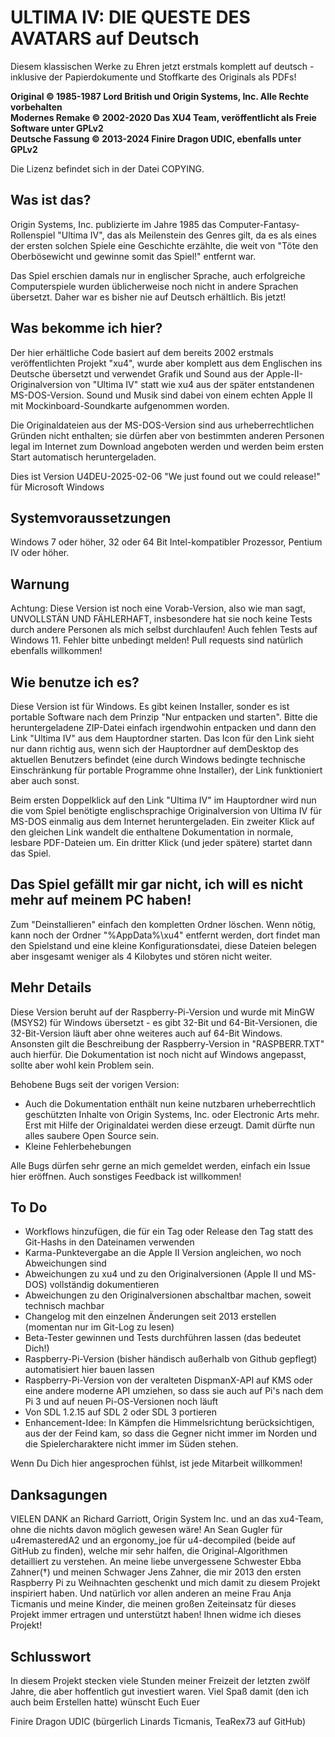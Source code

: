# ULTIMA IV: DIE QUESTE DES AVATARS auf Deutsch

Diesem klassischen Werke zu Ehren jetzt erstmals komplett auf deutsch - inklusive der Papierdokumente und Stoffkarte des Originals als PDFs!

**Original © 1985-1987 Lord British und Origin Systems, Inc. Alle Rechte vorbehalten**  
**Modernes Remake © 2002-2020 Das XU4 Team, veröffentlicht als Freie Software unter GPLv2**  
**Deutsche Fassung © 2013-2024 Finire Dragon UDIC, ebenfalls unter GPLv2**

Die Lizenz befindet sich in der Datei COPYING.

## Was ist das?

Origin Systems, Inc. publizierte im Jahre 1985 das Computer-Fantasy-Rollenspiel "Ultima IV", das als Meilenstein des Genres gilt,
da es als eines der ersten solchen Spiele eine Geschichte erzählte, die weit von "Töte den Oberbösewicht und gewinne somit das Spiel!" entfernt war.

Das Spiel erschien damals nur in englischer Sprache, auch erfolgreiche Computerspiele wurden üblicherweise noch nicht in andere Sprachen übersetzt. Daher war es bisher nie auf Deutsch erhältlich. Bis jetzt!

## Was bekomme ich hier?

Der hier erhältliche Code basiert auf dem bereits 2002 erstmals veröffentlichten Projekt "xu4", wurde aber komplett aus dem Englischen ins Deutsche übersetzt und verwendet Grafik und Sound aus der Apple-II-Originalversion von "Ultima IV"
statt wie xu4 aus der später entstandenen MS-DOS-Version. Sound und Musik sind dabei von einem echten Apple II mit Mockinboard-Soundkarte aufgenommen worden.

Die Originaldateien aus der MS-DOS-Version sind aus urheberrechtlichen Gründen nicht enthalten; sie dürfen aber von bestimmten anderen Personen legal im Internet zum Download angeboten werden und werden beim ersten Start automatisch heruntergeladen.

Dies ist Version U4DEU-2025-02-06 "We just found out we could release!" für Microsoft Windows

## Systemvoraussetzungen

Windows 7 oder höher, 32 oder 64 Bit Intel-kompatibler Prozessor, Pentium IV oder höher.

## Warnung

Achtung: Diese Version ist noch eine Vorab-Version, also wie man sagt, UNVOLLSTÄN UND FÄHLERHAFT, insbesondere hat sie noch keine Tests durch andere Personen als mich selbst durchlaufen! Auch fehlen Tests auf Windows 11.
Fehler bitte unbedingt melden! Pull requests sind natürlich ebenfalls willkommen!

## Wie benutze ich es?

Diese Version ist für Windows. Es gibt keinen Installer, sonder es ist portable Software nach dem Prinzip "Nur entpacken und starten". Bitte die heruntergeladene ZIP-Datei
einfach irgendwohin entpacken und dann den Link "Ultima IV" aus dem Hauptordner
starten. Das Icon für den Link sieht nur dann richtig aus, wenn sich der
Hauptordner auf demDesktop des aktuellen Benutzers befindet (eine durch Windows bedingte technische Einschränkung für portable Programme ohne Installer), der Link funktioniert aber
auch sonst.

Beim ersten Doppelklick auf den Link "Ultima IV" im Hauptordner wird nun die
vom Spiel benötigte englischsprachige Originalversion von Ultima IV
für MS-DOS einmalig aus dem Internet heruntergeladen. Ein zweiter Klick auf
den gleichen Link wandelt die enthaltene Dokumentation in normale, lesbare PDF-Dateien um.
Ein dritter Klick (und jeder spätere) startet dann das Spiel.

## Das Spiel gefällt mir gar nicht, ich will es nicht mehr auf meinem PC haben!

Zum "Deinstallieren" einfach den kompletten Ordner löschen. Wenn nötig, kann
noch der Ordner "%AppData%\xu4" entfernt werden, dort findet man den
Spielstand und eine kleine Konfigurationsdatei, diese Dateien belegen
aber insgesamt weniger als 4 Kilobytes und stören nicht weiter.

## Mehr Details

Diese Version beruht auf der Raspberry-Pi-Version und wurde mit MinGW (MSYS2) für Windows übersetzt - es gibt 32-Bit
und 64-Bit-Versionen, die 32-Bit-Version läuft aber ohne weiteres auch auf 64-Bit Windows. Ansonsten gilt die Beschreibung
der Raspberry-Version in "RASPBERR.TXT" auch hierfür. Die Dokumentation ist noch nicht auf Windows
angepasst, sollte aber wohl kein Problem sein.

Behobene Bugs seit der vorigen Version:
- Auch die Dokumentation enthält nun keine nutzbaren urheberrechtlich geschützten Inhalte von Origin Systems, Inc. oder Electronic Arts mehr. Erst mit Hilfe der Originaldatei werden diese erzeugt. Damit dürfte nun alles saubere Open Source sein.
- Kleine Fehlerbehebungen

Alle Bugs dürfen sehr gerne an mich gemeldet werden, einfach ein Issue hier eröffnen.
Auch sonstiges Feedback ist willkommen!

## To Do
- Workflows hinzufügen, die für ein Tag oder Release den Tag statt des Git-Hashs in den Dateinamen verwenden
- Karma-Punktevergabe an die Apple II Version angleichen, wo noch Abweichungen sind
- Abweichungen zu xu4 und zu den Originalversionen (Apple II und MS-DOS) vollständig dokumentieren
- Abweichungen zu den Originalversionen abschaltbar machen, soweit technisch machbar
- Changelog mit den einzelnen Änderungen seit 2013 erstellen (momentan nur im Git-Log zu lesen)
- Beta-Tester gewinnen und Tests durchführen lassen (das bedeutet Dich!)
- Raspberry-Pi-Version (bisher händisch außerhalb von Github gepflegt) automatisiert hier bauen lassen
- Raspberry-Pi-Version von der veralteten DispmanX-API auf KMS oder eine andere moderne API umziehen, so dass sie auch auf Pi's nach dem Pi 3 und auf neuen Pi-OS-Versionen noch läuft
- Von SDL 1.2.15 auf SDL 2 oder SDL 3 portieren
- Enhancement-Idee: In Kämpfen die Himmelsrichtung berücksichtigen, aus der der Feind kam, so dass die Gegner nicht immer im Norden und die Spielercharaktere nicht immer im Süden stehen.

Wenn Du Dich hier angesprochen fühlst, ist jede Mitarbeit willkommen!

## Danksagungen

VIELEN DANK an Richard Garriott, Origin System Inc. und an das xu4-Team, ohne
die nichts davon möglich gewesen wäre! An Sean Gugler für u4remasteredA2 und
an ergonomy_joe für u4-decompiled (beide auf GitHub zu finden), welche mir
sehr halfen, die Original-Algorithmen detailliert zu verstehen.
An meine liebe unvergessene Schwester Ebba Zahner(†) und meinen Schwager Jens
Zahner, die mir 2013 den ersten Raspberry Pi zu Weihnachten geschenkt und mich
damit zu diesem Projekt inspiriert haben. Und natürlich vor allen anderen an
meine Frau Anja Ticmanis und meine Kinder,
die meinen großen Zeiteinsatz für dieses Projekt immer ertragen und
unterstützt haben! Ihnen widme ich dieses Projekt!

## Schlusswort

In diesem Projekt stecken viele Stunden meiner Freizeit der letzten zwölf
Jahre, die aber hoffentlich gut investiert waren. Viel Spaß damit (den ich
auch beim Erstellen hatte) wünscht Euch Euer

Finire Dragon UDIC (bürgerlich Linards Ticmanis, TeaRex73 auf GitHub)
